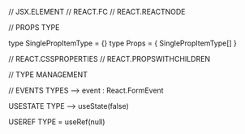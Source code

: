// JSX.ELEMENT
// REACT.FC
// REACT.REACTNODE

<!--^ ________________________________________________________________________________________________________________________________________________________________ -->

// PROPS TYPE

type SinglePropItemType = {}
type Props = { SinglePropItemType[] }

<!--^ ________________________________________________________________________________________________________________________________________________________________ -->

// REACT.CSSPROPERTIES
// REACT.PROPSWITHCHILDREN

<!--^ ________________________________________________________________________________________________________________________________________________________________ -->

// TYPE MANAGEMENT

<!--^ ________________________________________________________________________________________________________________________________________________________________ -->

// EVENTS TYPES --> event : React.FormEvent<HTMLButtonElement>

<!--^ ________________________________________________________________________________________________________________________________________________________________ -->

USESTATE TYPE --> useState<boolean>(false)

<!--^ ________________________________________________________________________________________________________________________________________________________________ -->

USEREF TYPE = useRef<HTMLInputElement>(null)

<!--^ ________________________________________________________________________________________________________________________________________________________________ -->
